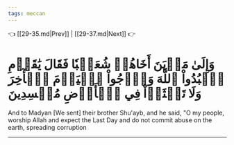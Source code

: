 ```yaml
---
tags: meccan
---
```


👈 [[29-35.md|Prev]] | [[29-37.md|Next]] 👉

# وَإِلَىٰ مَدۡيَنَ أَخَاهُمۡ شُعَيۡبٗا فَقَالَ يَٰقَوۡمِ ٱعۡبُدُواْ ٱللَّهَ وَٱرۡجُواْ ٱلۡيَوۡمَ ٱلۡأٓخِرَ وَلَا تَعۡثَوۡاْ فِي ٱلۡأَرۡضِ مُفۡسِدِينَ

And to Madyan [We sent] their brother Shu'ayb, and he said, "O my people, worship Allah and expect the Last Day and do not commit abuse on the earth, spreading corruption

---

